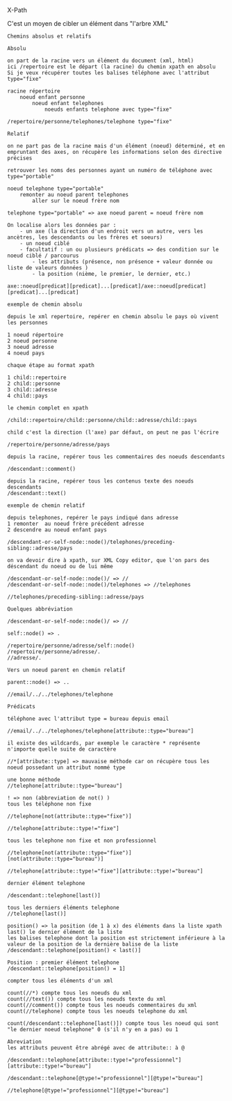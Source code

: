 
X-Path

C'est un moyen de cibler un élément dans "l'arbre XML"

    Chemins absolus et relatifs

    Absolu

    on part de la racine vers un élément du document (xml, html)
    ici /repertoire est le départ (la racine) du chemin xpath en absolu
    Si je veux récupérer toutes les balises téléphone avec l'attribut type="fixe"

    racine répertoire
        noeud enfant personne
            noeud enfant telephones
                noeuds enfants telephone avec type="fixe"

    /repertoire/personne/telephones/telephone type="fixe"

    Relatif

    on ne part pas de la racine mais d'un élément (noeud) déterminé, et en empruntant des axes, on récupère les informations selon des directive précises

    retrouver les noms des personnes ayant un numéro de téléphone avec type="portable"

    noeud telephone type="portable"
        remonter au noeud parent telephones
            aller sur le noeud frère nom

    telephone type="portable" => axe noeud parent = noeud frère nom 

    On localise alors les données par :
        - un axe (la direction d'un endroit vers un autre, vers les ancètres, les descendants ou les frères et soeurs)
        - un noeud ciblé
        - facultatif : un ou plusieurs prédicats => des condition sur le noeud ciblé / parcourus
            - les attributs (présence, non présence + valeur donnée ou liste de valeurs données )
            - la position (nième, le premier, le dernier, etc.)

    axe::noeud[predicat][predicat]...[predicat]/axe::noeud[predicat][predicat]...[predicat]

    exemple de chemin absolu

    depuis le xml repertoire, repérer en chemin absolu le pays où vivent les personnes

    1 noeud répertoire
    2 noeud personne
    3 noeud adresse
    4 noeud pays

    chaque étape au format xpath

    1 child::repertoire
    2 child::personne
    3 child::adresse
    4 child::pays

    le chemin complet en xpath

    /child::repertoire/child::personne/child::adresse/child::pays

    child c'est la direction (l'axe) par défaut, on peut ne pas l'écrire

    /repertoire/personne/adresse/pays

    depuis la racine, repérer tous les commentaires des noeuds descendants

    /descendant::comment()

    depuis la racine, repérer tous les contenus texte des noeuds descendants
    /descendant::text()

    exemple de chemin relatif

    depuis telephones, repérer le pays indiqué dans adresse
    1 remonter  au noeud frère précédent adresse
    2 descendre au noeud enfant pays

    /descendant-or-self-node::node()/telephones/preceding-sibling::adresse/pays

    on va devoir dire à xpath, sur XML Copy editor, que l'on pars des déscendant du noeud ou de lui même

    /descendant-or-self-node::node()/ => //
    /descendant-or-self-node::node()/telephones => //telephones

    //telephones/preceding-sibling::adresse/pays

    Quelques abbréviation

    /descendant-or-self-node::node()/ => //

    self::node() => .

    /repertoire/personne/adresse/self::node()
    /repertoire/personne/adresse/. 
    //adresse/.

    Vers un noeud parent en chemin relatif

    parent::node() => ..

    //email/../../telephones/telephone

    Prédicats

    téléphone avec l'attribut type = bureau depuis email

    //email/../../telephones/telephone[attribute::type="bureau"]

    il existe des wildcards, par exemple le caractère * représente n'importe quelle suite de caractère

    //*[attribute::type] => mauvaise méthode car on récupère tous les noeud possedant un attribut nommé type

    une bonne méthode 
    //telephone[attribute::type="bureau"]

    ! => non (abbreviation de not() )
    tous les téléphone non fixe

    //telephone[not(attribute::type="fixe")]

    //telephone[attribute::type!="fixe"]

    tous les telephone non fixe et non professionnel

    //telephone[not(attribute::type="fixe")][not(attribute::type="bureau")]

    //telephone[attribute::type!="fixe"][attribute::type!="bureau"]

    dernier élément telephone

    /descendant::telephone[last()]

    tous les derniers éléments telephone
    //telephone[last()]

    position() => la position (de 1 à x) des éléments dans la liste xpath
    last() le dernier élément de la liste
    les balises telephone dont la position est strictement inférieure à la valeur de la position de la dernière balise de la liste
    /descendant::telephone[position() < last()]

    Position : premier élément telephone
    /descendant::telephone[position() = 1]

    compter tous les éléments d'un xml

    count(//*) compte tous les noeuds du xml
    count(//text()) compte tous les noeuds texte du xml
    count(//comment()) compte tous les noeuds commentaires du xml
    count(//telephone) compte tous les noeuds telephone du xml

    count(/descendant::telephone[last()]) compte tous les noeud qui sont "le dernier noeud telephone" 0 (s'il n'y en a pas) ou 1

    Abreviation
    les attributs peuvent être abrégé avec de attribute:: à @

    /descendant::telephone[attribute::type!="professionnel"][attribute::type!="bureau"]

    /descendant::telephone[@type!="professionnel"][@type!="bureau"]

    //telephone[@type!="professionnel"][@type!="bureau"]
